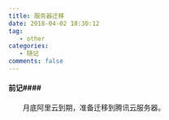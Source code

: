 ```yaml
---
title: 服务器迁移
date: 2018-04-02 18:30:12
tag:
   - other
categories:
   - 随记
comments: false
---
```


#### 前记####

　　月底阿里云到期，准备迁移到腾讯云服务器。